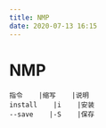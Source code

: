 ```yaml
---
title: NMP
date: 2020-07-13 16:15
---
```


# NMP

```table
指令    |缩写    |说明
install    |i    |安装
--save    |-S    |保存
```

